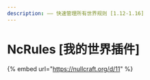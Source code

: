 ```yaml
---
description: —— 快速管理所有世界规则 [1.12-1.16]
---
```


# NcRules \[我的世界插件]

{% embed url="https://nullcraft.org/d/11" %}
